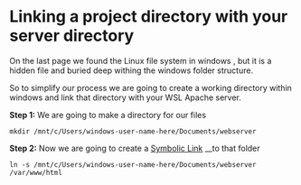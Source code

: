 # Linking a project directory with your server directory

On the last page we found the Linux file system  in windows , but it is a hidden file and buried deep withing the windows folder structure.

 So to simplify our process we are going to create a working directory within windows and link that directory with your WSL Apache server. 

**Step 1:** We are going to make a directory for our files

```text
mkdir /mnt/c/Users/windows-user-name-here/Documents/webserver
```

**Step 2:** Now we are going to create a [Symbolic Link](https://linuxize.com/post/how-to-create-symbolic-links-in-linux-using-the-ln-command/) __to that folder 

```text
ln -s /mnt/c/Users/windows-user-name-here/Documents/webserver  /var/www/html
```


